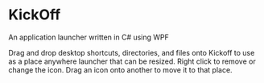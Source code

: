 # KickOff

An application launcher written in C# using WPF

Drag and drop desktop shortcuts, directories, and files onto Kickoff to use as a place anywhere launcher that can be resized. Right click to remove or change the icon. Drag an icon onto another to move it to that place.
